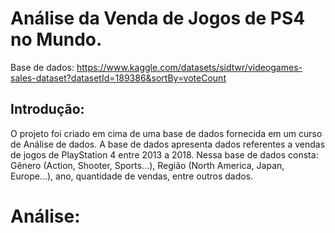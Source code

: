 # Análise da Venda de Jogos de PS4 no Mundo.
Base de dados: https://www.kaggle.com/datasets/sidtwr/videogames-sales-dataset?datasetId=189386&sortBy=voteCount

## Introdução:
O projeto foi criado em cima de uma base de dados fornecida em um curso de Análise de dados. A base de dados apresenta dados referentes a vendas de jogos de PlayStation 4 entre 2013 a 2018. Nessa base de dados consta: Gênero (Action, Shooter, Sports...), Região (North America, Japan, Europe...), ano, quantidade de vendas, entre outros dados.

# Análise:
